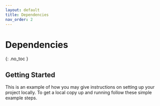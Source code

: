 ```yaml
---
layout: default
title: Dependencies
nav_order: 2
---
```


# Dependencies
{: .no_toc }

<!-- GETTING STARTED -->
## Getting Started

This is an example of how you may give instructions on setting up your project locally.
To get a local copy up and running follow these simple example steps.